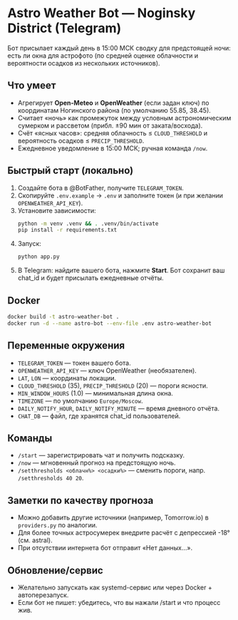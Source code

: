 # Astro Weather Bot — Noginsky District (Telegram)

Бот присылает каждый день в 15:00 МСК сводку для предстоящей ночи: есть ли окна для астрофото (по средней оценке облачности и вероятности осадков из нескольких источников).

## Что умеет
- Агрегирует **Open-Meteo** и **OpenWeather** (если задан ключ) по координатам Ногинского района (по умолчанию 55.85, 38.45).
- Считает «ночь» как промежуток между условным астрономическим сумерком и рассветом (прибл. ±90 мин от заката/восхода).
- Счёт «ясных часов»: средняя облачность ≤ `CLOUD_THRESHOLD` и вероятность осадков ≤ `PRECIP_THRESHOLD`.
- Ежедневное уведомление в 15:00 МСК; ручная команда `/now`.

## Быстрый старт (локально)

1. Создайте бота в @BotFather, получите `TELEGRAM_TOKEN`.
2. Скопируйте `.env.example` → `.env` и заполните токен (и при желании `OPENWEATHER_API_KEY`).
3. Установите зависимости:
   ```bash
   python -m venv .venv && . .venv/bin/activate
   pip install -r requirements.txt
   ```
4. Запуск:
   ```bash
   python app.py
   ```
5. В Telegram: найдите вашего бота, нажмите **Start**. Бот сохранит ваш chat_id и будет присылать ежедневные отчёты.

## Docker

```bash
docker build -t astro-weather-bot .
docker run -d --name astro-bot --env-file .env astro-weather-bot
```

## Переменные окружения

- `TELEGRAM_TOKEN` — токен вашего бота.
- `OPENWEATHER_API_KEY` — ключ OpenWeather (необязателен).
- `LAT`, `LON` — координаты локации.
- `CLOUD_THRESHOLD` (35), `PRECIP_THRESHOLD` (20) — пороги ясности.
- `MIN_WINDOW_HOURS` (1.0) — минимальная длина окна.
- `TIMEZONE` — по умолчанию `Europe/Moscow`.
- `DAILY_NOTIFY_HOUR`, `DAILY_NOTIFY_MINUTE` — время дневного отчёта.
- `CHAT_DB` — файл, где хранятся chat_id пользователей.

## Команды

- `/start` — зарегистрировать чат и получить подсказку.
- `/now` — мгновенный прогноз на предстоящую ночь.
- `/setthresholds <облачн%> <осадки%>` — сменить пороги, напр. `/setthresholds 40 20`.

## Заметки по качеству прогноза

- Можно добавить другие источники (например, Tomorrow.io) в `providers.py` по аналогии.
- Для более точных астросумерек внедрите расчёт с депрессией -18° (см. astral).
- При отсутствии интернета бот отправит «Нет данных…».

## Обновление/сервис

- Желательно запускать как systemd-сервис или через Docker + автоперезапуск.
- Если бот не пишет: убедитесь, что вы нажали /start и что процесс жив.
